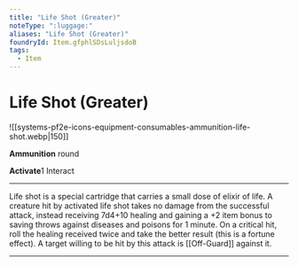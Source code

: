```yaml
---
title: "Life Shot (Greater)"
noteType: ":luggage:"
aliases: "Life Shot (Greater)"
foundryId: Item.gfphlSDsLuljsdoB
tags:
  - Item
---
```


# Life Shot (Greater)
![[systems-pf2e-icons-equipment-consumables-ammunition-life-shot.webp|150]]

**Ammunition** round

**Activate**1 Interact

* * *

Life shot is a special cartridge that carries a small dose of elixir of life. A creature hit by activated life shot takes no damage from the successful attack, instead receiving 7d4+10 healing and gaining a +2 item bonus to saving throws against diseases and poisons for 1 minute. On a critical hit, roll the healing received twice and take the better result (this is a fortune effect). A target willing to be hit by this attack is [[Off-Guard]] against it.

* * *


